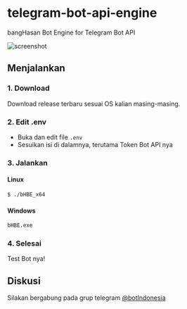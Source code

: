 # telegram-bot-api-engine
bangHasan Bot Engine for Telegram Bot API

![screenshot](https://github.com/banghasan/telegram-bot-api-engine/blob/main/static/ss01.jpg?raw=true)

## Menjalankan

### 1. Download
Download release terbaru sesuai OS kalian masing-masing.

### 2. Edit .env

- Buka dan edit file `.env`
- Sesuikan isi di dalamnya, terutama Token Bot API nya

### 3. Jalankan

#### Linux

```bash
$ ./bHBE_x64 
```

#### Windows

```cmd
bHBE.exe
```

### 4. Selesai

Test Bot nya!

## Diskusi

Silakan bergabung pada grup telegram [@botIndonesia](https://t.me/botindonesia)
